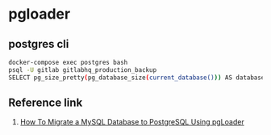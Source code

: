 # pgloader

## postgres cli

```bash
docker-compose exec postgres bash
psql -U gitlab gitlabhq_production_backup
SELECT pg_size_pretty(pg_database_size(current_database())) AS database_size;
```

## Reference link
1. [How To Migrate a MySQL Database to PostgreSQL Using pgLoader](https://www.digitalocean.com/community/tutorials/how-to-migrate-mysql-database-to-postgres-using-pgloader)